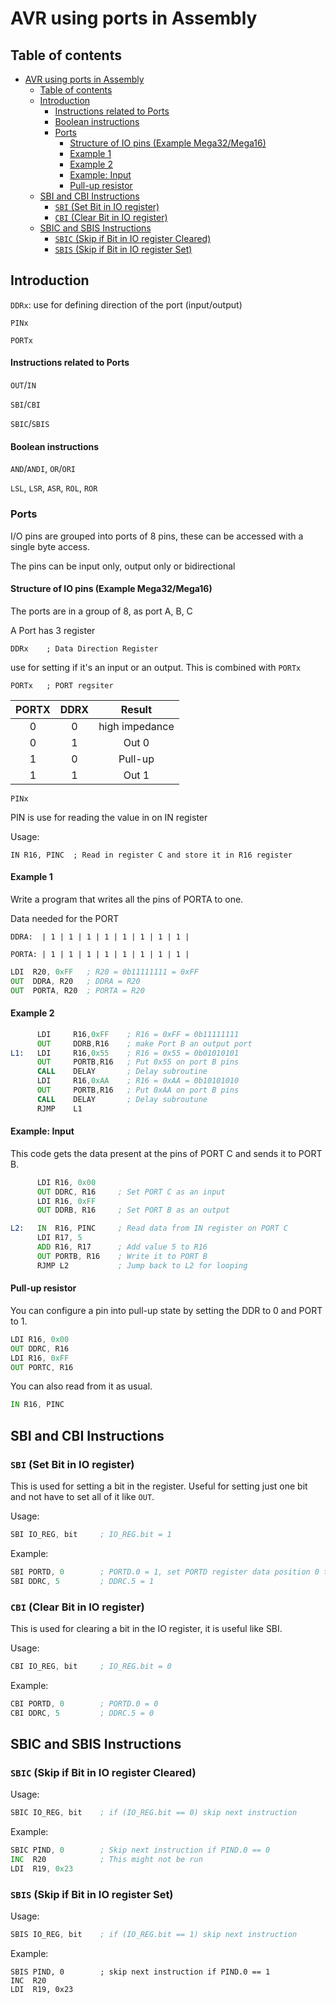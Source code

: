 # AVR using ports in Assembly

## Table of contents

- [AVR using ports in Assembly](#avr-using-ports-in-assembly)
  - [Table of contents](#table-of-contents)
  - [Introduction](#introduction)
      - [Instructions related to Ports](#instructions-related-to-ports)
      - [Boolean instructions](#boolean-instructions)
    - [Ports](#ports)
      - [Structure of IO pins (Example Mega32/Mega16)](#structure-of-io-pins-example-mega32mega16)
      - [Example 1](#example-1)
      - [Example 2](#example-2)
      - [Example: Input](#example-input)
      - [Pull-up resistor](#pull-up-resistor)
  - [SBI and CBI Instructions](#sbi-and-cbi-instructions)
    - [`SBI` (Set Bit in IO register)](#sbi-set-bit-in-io-register)
    - [`CBI` (Clear Bit in IO register)](#cbi-clear-bit-in-io-register)
  - [SBIC and SBIS Instructions](#sbic-and-sbis-instructions)
    - [`SBIC` (Skip if Bit in IO register Cleared)](#sbic-skip-if-bit-in-io-register-cleared)
    - [`SBIS` (Skip if Bit in IO register Set)](#sbis-skip-if-bit-in-io-register-set)

## Introduction

`DDRx`: use for defining direction of the port (input/output)

`PINx`

`PORTx`

#### Instructions related to Ports

`OUT`/`IN`

`SBI`/`CBI`

`SBIC`/`SBIS`

#### Boolean instructions

`AND`/`ANDI`, `OR`/`ORI`

`LSL`, `LSR`, `ASR`, `ROL`, `ROR`

### Ports

I/O pins are grouped into ports of 8 pins, these can be accessed with a single byte access.

The pins can be input only, output only or bidirectional

#### Structure of IO pins (Example Mega32/Mega16)

The ports are in a group of 8, as port A, B, C

A Port has 3 register

```
DDRx    ; Data Direction Register
```

use for setting if it's an input or an output. This is combined with `PORTx`

```
PORTx   ; PORT regsiter
```

| PORTX | DDRX  |     Result     |
| :---: | :---: | :------------: |
|   0   |   0   | high impedance |
|   0   |   1   |     Out 0      |
|   1   |   0   |    Pull-up     |
|   1   |   1   |     Out 1      |

```
PINx
```

PIN is use for reading the value in on IN register

Usage:

```
IN R16, PINC  ; Read in register C and store it in R16 register
```

#### Example 1

Write a program that writes all the pins of PORTA to one.

Data needed for the PORT

```
DDRA:  | 1 | 1 | 1 | 1 | 1 | 1 | 1 | 1 |
```

```
PORTA: | 1 | 1 | 1 | 1 | 1 | 1 | 1 | 1 |
```

```asm
LDI  R20, 0xFF   ; R20 = 0b11111111 = 0xFF
OUT  DDRA, R20   ; DDRA = R20
OUT  PORTA, R20  ; PORTA = R20
```

#### Example 2

```asm
      LDI     R16,0xFF    ; R16 = 0xFF = 0b11111111
      OUT     DDRB,R16    ; make Port B an output port
L1:   LDI     R16,0x55    ; R16 = 0x55 = 0b01010101
      OUT     PORTB,R16   ; Put 0x55 on port B pins
      CALL    DELAY       ; Delay subroutine
      LDI     R16,0xAA    ; R16 = 0xAA = 0b10101010
      OUT     PORTB,R16   ; Put 0xAA on port B pins
      CALL    DELAY       ; Delay subroutune
      RJMP    L1
```

#### Example: Input

This code gets the data present at the pins of PORT C and sends it to PORT B.

```asm
      LDI R16, 0x00
      OUT DDRC, R16     ; Set PORT C as an input
      LDI R16, 0xFF
      OUT DDRB, R16     ; Set PORT B as an output

L2:   IN  R16, PINC     ; Read data from IN register on PORT C
      LDI R17, 5
      ADD R16, R17      ; Add value 5 to R16
      OUT PORTB, R16    ; Write it to PORT B
      RJMP L2           ; Jump back to L2 for looping
```

#### Pull-up resistor

You can configure a pin into pull-up state by setting the DDR to 0 and PORT to 1.

```asm
LDI R16, 0x00
OUT DDRC, R16
LDI R16, 0xFF
OUT PORTC, R16
```

You can also read from it as usual.

```asm
IN R16, PINC
```


## SBI and CBI Instructions

### `SBI` (Set Bit in IO register)

This is used for setting a bit in the register. Useful for setting just one bit and not have to set all of it like `OUT`.

Usage:

```asm
SBI IO_REG, bit     ; IO_REG.bit = 1
```

Example:

```asm
SBI PORTD, 0        ; PORTD.0 = 1, set PORTD register data position 0 to 1
SBI DDRC, 5         ; DDRC.5 = 1
```

### `CBI` (Clear Bit in IO register)

This is used for clearing a bit in the IO register, it is useful like SBI.

Usage:

```asm
CBI IO_REG, bit     ; IO_REG.bit = 0
```

Example:

```asm
CBI PORTD, 0        ; PORTD.0 = 0
CBI DDRC, 5         ; DDRC.5 = 0
```

## SBIC and SBIS Instructions

### `SBIC` (Skip if Bit in IO register Cleared)

Usage:

```asm
SBIC IO_REG, bit    ; if (IO_REG.bit == 0) skip next instruction
```

Example:

```asm
SBIC PIND, 0        ; Skip next instruction if PIND.0 == 0
INC  R20            ; This might not be run
LDI  R19, 0x23
```

### `SBIS` (Skip if Bit in IO register Set)

Usage:

```asm
SBIS IO_REG, bit    ; if (IO_REG.bit == 1) skip next instruction
```

Example:

```
SBIS PIND, 0        ; skip next instruction if PIND.0 == 1
INC  R20
LDI  R19, 0x23
```

